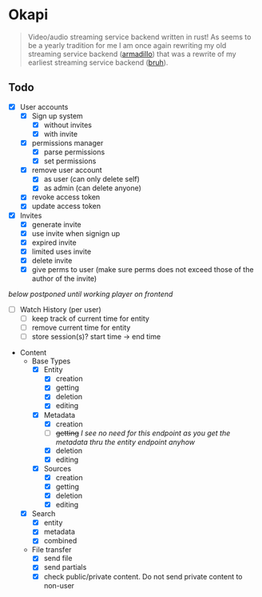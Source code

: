 # Okapi

> Video/audio streaming service backend written in rust! As seems to be a yearly tradition for me I am once again rewriting my old streaming service backend ([armadillo](https://github.com/ffamilyfriendly/armadillo/)) that was a rewrite of my earliest streaming service backend ([bruh](https://github.com/ffamilyfriendly/bruh)). 

## Todo
- [X] User accounts
    - [X] Sign up system
      - [X] without invites
      - [X] with invite
    - [X] permissions manager
      - [X] parse permissions
      - [X] set permissions
    - [X] remove user account
      - [X] as user (can only delete self)
      - [X] as admin (can delete anyone)
    - [X] revoke access token
    - [X] update access token

- [X] Invites
  - [X] generate invite
  - [X] use invite when signign up
  - [X] expired invite
  - [X] limited uses invite
  - [X] delete invite
  - [X] give perms to user (make sure perms does not exceed those of the author of the invite)

*below postponed until working player on frontend*
- [ ] Watch History (per user)
  - [ ] keep track of current time for entity
  - [ ] remove current time for entity
  - [ ] store session(s)? start time -> end time

- Content
  - Base Types
    - [X] Entity
      - [X] creation
      - [X] getting
      - [X] deletion
      - [X] editing
    - [X] Metadata
      - [X] creation
      - [ ] ~~getting~~ *I see no need for this endpoint as you get the metadata thru the entity endpoint anyhow*
      - [X] deletion
      - [X] editing
    - [X] Sources
      - [X] creation
      - [X] getting
      - [X] deletion
      - [X] editing
  - [X] Search
    - [X] entity
    - [X] metadata
    - [X] combined
  - File transfer 
    - [X] send file
    - [X] send partials
    - [X] check public/private content. Do not send private content to non-user